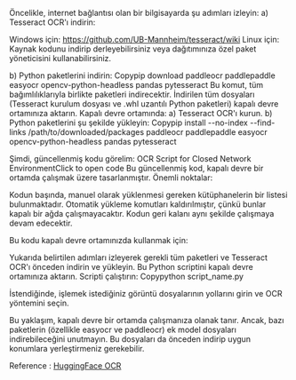 Öncelikle, internet bağlantısı olan bir bilgisayarda şu adımları izleyin: a) Tesseract OCR'ı indirin:

Windows için: https://github.com/UB-Mannheim/tesseract/wiki Linux için: Kaynak kodunu indirip derleyebilirsiniz veya dağıtımınıza özel paket yöneticisini kullanabilirsiniz.

b) Python paketlerini indirin: Copypip download paddleocr paddlepaddle easyocr opencv-python-headless pandas pytesseract Bu komut, tüm bağımlılıklarıyla birlikte paketleri indirecektir. İndirilen tüm dosyaları (Tesseract kurulum dosyası ve .whl uzantılı Python paketleri) kapalı devre ortamınıza aktarın. Kapalı devre ortamında: a) Tesseract OCR'ı kurun. b) Python paketlerini şu şekilde yükleyin: Copypip install --no-index --find-links /path/to/downloaded/packages paddleocr paddlepaddle easyocr opencv-python-headless pandas pytesseract

Şimdi, güncellenmiş kodu görelim: OCR Script for Closed Network EnvironmentClick to open code Bu güncellenmiş kod, kapalı devre bir ortamda çalışmak üzere tasarlanmıştır. Önemli noktalar:

Kodun başında, manuel olarak yüklenmesi gereken kütüphanelerin bir listesi bulunmaktadır. Otomatik yükleme komutları kaldırılmıştır, çünkü bunlar kapalı bir ağda çalışmayacaktır. Kodun geri kalanı aynı şekilde çalışmaya devam edecektir.

Bu kodu kapalı devre ortamınızda kullanmak için:

Yukarıda belirtilen adımları izleyerek gerekli tüm paketleri ve Tesseract OCR'ı önceden indirin ve yükleyin. Bu Python scriptini kapalı devre ortamınıza aktarın. Scripti çalıştırın: Copypython script_name.py

İstendiğinde, işlemek istediğiniz görüntü dosyalarının yollarını girin ve OCR yöntemini seçin.

Bu yaklaşım, kapalı devre bir ortamda çalışmanıza olanak tanır. Ancak, bazı paketlerin (özellikle easyocr ve paddleocr) ek model dosyaları indirebileceğini unutmayın. Bu dosyaları da önceden indirip uygun konumlara yerleştirmeniz gerekebilir.

Reference : [HuggingFace OCR](https://huggingface.co/)
